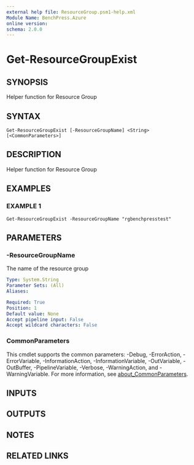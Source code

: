 ```yaml
---
external help file: ResourceGroup.psm1-help.xml
Module Name: BenchPress.Azure
online version:
schema: 2.0.0
---
```


# Get-ResourceGroupExist

## SYNOPSIS
Helper function for Resource Group

## SYNTAX

```
Get-ResourceGroupExist [-ResourceGroupName] <String> [<CommonParameters>]
```

## DESCRIPTION
Helper function for Resource Group

## EXAMPLES

### EXAMPLE 1
```
Get-ResourceGroupExist -ResourceGroupName "rgbenchpresstest"
```

## PARAMETERS

### -ResourceGroupName
The name of the resource group

```yaml
Type: System.String
Parameter Sets: (All)
Aliases:

Required: True
Position: 1
Default value: None
Accept pipeline input: False
Accept wildcard characters: False
```

### CommonParameters
This cmdlet supports the common parameters: -Debug, -ErrorAction, -ErrorVariable, -InformationAction, -InformationVariable, -OutVariable, -OutBuffer, -PipelineVariable, -Verbose, -WarningAction, and -WarningVariable. For more information, see [about_CommonParameters](http://go.microsoft.com/fwlink/?LinkID=113216).

## INPUTS

## OUTPUTS

## NOTES

## RELATED LINKS
